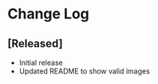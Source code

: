 # Change Log

<!-- Check [Keep a Changelog](http://keepachangelog.com/) for recommendations on how to structure this file. -->

## [Released]

- Initial release
- Updated README to show valid images